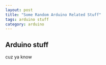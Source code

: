 ```yaml
---
layout: post
title: "Some Random Arduino Related Stuff"
tags: arduino stuff
category: arduino
---
```


## Arduino stuff

cuz ya know